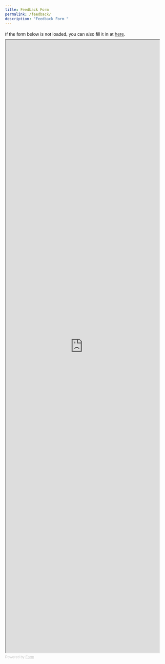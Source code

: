 ```yaml
---
title: Feedback Form
permalink: /feedback/
description: "Feedback Form "
---
```

<div style="font-family: Sans-Serif; font-size: 15px; color: #000; opacity: 0.9; padding-top: 5px; padding-bottom: 8px;"> If the form below is not loaded, you can also fill it in at <a href="https://form.gov.sg/642693623cb98f001239be0d">here</a>. </div> <iframe style="width: 100%; height: 2000px" src="https://form.gov.sg/642693623cb98f001239be0d" id="iframe"></iframe> <div style="font-family: Sans-Serif; font-size: 12px; color: #999; opacity: 0.5; padding-top: 5px;"> Powered by <a style="color: #999" href="https://form.gov.sg">Form</a> </div>